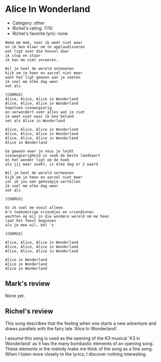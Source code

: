 # Alice In Wonderland

 * Category: other
 * Richel's rating: 7/10
 * Richel's favorite lyric: none

```
Neem me mee, naar ik weet niet waar
en ik ben klaar om te applaudisseren
wat ligt over die heuvel daar
ik stop en staar
ik kan me niet verweren.

Wil je heel de wereld ontmoeten
kijk om je heen en aarzel niet meer
want het ligt gewoon aan je voeten
ik voel me elke dag weer
net als

[CHORUS]
Alice, Alice, Alice in Wonderland
Alice, Alice, Alice in Wonderland
hopeloos nieuwsgierig
en verwondert over alles wat je ziet
ik weet niet waar ik ben beland
net als Alice in Wonderland

Alice, Alice, Alice in Wonderland
Alice, Alice, Alice in Wonderland
Alice, Alice, Alice in Wonderland
Alice in Wonderland

Ga gewoon waar je neus je leidt
nieuwsgierigheid is vaak de beste landkaart
en het wonder ligt om de hoek
als jij maar zoekt, is elke dag er 2 waard

Wil je heel de wereld verkennen
kijk om je heen en aarzel niet meer
zal ik jou een geheimpje vertellen
ik voel me elke dag weer
net als

[CHORUS]

En ik voel me nooit alleen
m'n toekomstige vriendjes en vriendinnen
wachten op mij in die wondere wereld om me heen
laat het feest beginnen
als je mee wil, bel 's

[CHORUS]

Alice, Alice, Alice in Wonderland
Alice, Alice, Alice in Wonderland
Alice, Alice, Alice in Wonderland

Alice in Wonderland
Alice in Wonderland
Alice in Wonderland
```

## Mark's review

None yet.

## Richel's review

This song describes that the feeling when one starts a new adventure and draws parallels with the fairy tale 'Alice In Wonderland'.

I assume this song is used as the opening of the K3 musical 'K3 in Wonderland' as it has the many bombastic elements of an opening song.
These elements in the melody make me think of the song as a fine song. When I listen more closely to the lyrics, I discover nothing
interesting.
